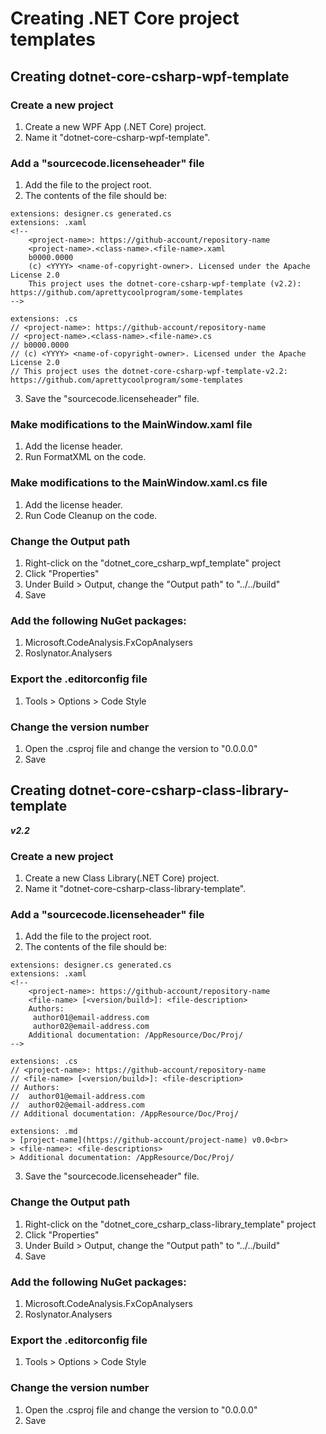 # Creating .NET Core project templates

## Creating dotnet-core-csharp-wpf-template

### Create a new project
1. Create a new WPF App (.NET Core) project.
2. Name it "dotnet-core-csharp-wpf-template".

### Add a "sourcecode.licenseheader" file
1. Add the file to the project root.
2. The contents of the file should be:
```
extensions: designer.cs generated.cs
extensions: .xaml
<!--
	<project-name>: https://github-account/repository-name
	<project-name>.<class-name>.<file-name>.xaml
	b0000.0000
	(c) <YYYY> <name-of-copyright-owner>. Licensed under the Apache License 2.0
	This project uses the dotnet-core-csharp-wpf-template (v2.2): https://github.com/aprettycoolprogram/some-templates
-->

extensions: .cs
// <project-name>: https://github-account/repository-name
// <project-name>.<class-name>.<file-name>.cs
// b0000.0000
// (c) <YYYY> <name-of-copyright-owner>. Licensed under the Apache License 2.0
// This project uses the dotnet-core-csharp-wpf-template-v2.2: https://github.com/aprettycoolprogram/some-templates

```
3. Save the "sourcecode.licenseheader" file.

### Make modifications to the MainWindow.xaml file
1. Add the license header.
2. Run FormatXML on the code.

### Make modifications to the MainWindow.xaml.cs file
1. Add the license header.
2. Run Code Cleanup on the code.

### Change the Output path
1. Right-click on the "dotnet_core_csharp_wpf_template" project
2. Click "Properties"
3. Under Build > Output, change the "Output path" to "../../build"
4. Save

### Add the following NuGet packages:
1. Microsoft.CodeAnalysis.FxCopAnalysers
2. Roslynator.Analysers

### Export the .editorconfig file
1. Tools > Options > Code Style

### Change the version number
1. Open the .csproj file and change the version to "0.0.0.0"
2. Save

## Creating dotnet-core-csharp-class-library-template
***v2.2***

### Create a new project
1. Create a new Class Library(.NET Core) project.
2. Name it "dotnet-core-csharp-class-library-template".

### Add a "sourcecode.licenseheader" file
1. Add the file to the project root.
2. The contents of the file should be:
```
extensions: designer.cs generated.cs
extensions: .xaml
<!--
    <project-name>: https://github-account/repository-name
    <file-name> [<version/build>]: <file-description>
    Authors:
     author01@email-address.com
     author02@email-address.com
    Additional documentation: /AppResource/Doc/Proj/
-->

extensions: .cs
// <project-name>: https://github-account/repository-name
// <file-name> [<version/build>]: <file-description>
// Authors:
//  author01@email-address.com
//  author02@email-address.com
// Additional documentation: /AppResource/Doc/Proj/

extensions: .md
> [project-name](https://github-account/project-name) v0.0<br>
> <file-name>: <file-descriptions>
> Additional documentation: /AppResource/Doc/Proj/
```
3. Save the "sourcecode.licenseheader" file.

### Change the Output path
1. Right-click on the "dotnet_core_csharp_class-library_template" project
2. Click "Properties"
3. Under Build > Output, change the "Output path" to "../../build"
4. Save

### Add the following NuGet packages:
1. Microsoft.CodeAnalysis.FxCopAnalysers
2. Roslynator.Analysers

### Export the .editorconfig file
1. Tools > Options > Code Style

### Change the version number
1. Open the .csproj file and change the version to "0.0.0.0"
2. Save